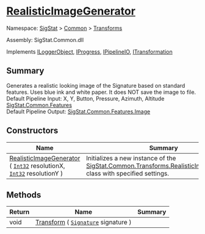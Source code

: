 # [RealisticImageGenerator](./RealisticImageGenerator.md)

Namespace: [SigStat]() > [Common](./../README.md) > [Transforms](./README.md)

Assembly: SigStat.Common.dll

Implements [ILoggerObject](./../ILoggerObject.md), [IProgress](./../Helpers/IProgress.md), [IPipelineIO](./../Pipeline/IPipelineIO.md), [ITransformation](./../ITransformation.md)

## Summary
Generates a realistic looking image of the Signature based on standard features. Uses blue ink and white paper. It does NOT save the image to file.  <br>Default Pipeline Input: X, Y, Button, Pressure, Azimuth, Altitude [SigStat.Common.Features](./../Features.md)<br>Default Pipeline Output: [SigStat.Common.Features.Image]()

## Constructors

| Name | Summary | 
| --- | --- | 
| [RealisticImageGenerator](./../../../ctor/RealisticImageGenerator-100663698.md) ( [`Int32`](https://docs.microsoft.com/en-us/dotnet/api/System.Int32) resolutionX, [`Int32`](https://docs.microsoft.com/en-us/dotnet/api/System.Int32) resolutionY ) | Initializes a new instance of the [SigStat.Common.Transforms.RealisticImageGenerator](./../Transforms/RealisticImageGenerator.md) class with specified settings. | 


## Methods

| Return | Name | Summary | 
| --- | --- | --- | 
| void | [Transform](./Methods/RealisticImageGenerator-100663699.md) ( [`Signature`](./../Signature.md) signature ) |  | 


